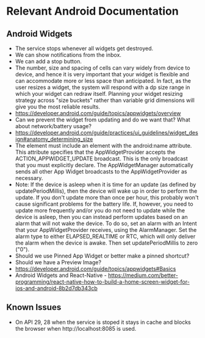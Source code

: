 # Relevant Android Documentation
## Android Widgets
- The service stops whenever all widgets get destroyed.
- We can show notifications from the inbox.
- We can add a stop button.
- The number, size and spacing of cells can vary widely from device to device, and hence it is very important that your widget is flexible and can accommodate more or less space than anticipated. In fact, as the user resizes a widget, the system will respond with a dp size range in which your widget can redraw itself. Planning your widget resizing strategy across "size buckets" rather than variable grid dimensions will give you the most reliable results.
- https://developer.android.com/guide/topics/appwidgets/overview
- Can we prevent the widget from updating and do we want that? What about network/battery usage?
- https://developer.android.com/guide/practices/ui_guidelines/widget_design#anatomy_determining_size
- The <intent-filter> element must include an <action> element with the android:name attribute. This attribute specifies that the AppWidgetProvider accepts the ACTION_APPWIDGET_UPDATE broadcast. This is the only broadcast that you must explicitly declare. The AppWidgetManager automatically sends all other App Widget broadcasts to the AppWidgetProvider as necessary.
- Note: If the device is asleep when it is time for an update (as defined by updatePeriodMillis), then the device will wake up in order to perform the update. If you don't update more than once per hour, this probably won't cause significant problems for the battery life. If, however, you need to update more frequently and/or you do not need to update while the device is asleep, then you can instead perform updates based on an alarm that will not wake the device. To do so, set an alarm with an Intent that your AppWidgetProvider receives, using the AlarmManager. Set the alarm type to either ELAPSED_REALTIME or RTC, which will only deliver the alarm when the device is awake. Then set updatePeriodMillis to zero ("0").
- Should we use Pinned App Widget or better make a pinned shortcut?
- Should we have a Preview Image?
- https://developer.android.com/guide/topics/appwidgets#Basics
- Android Widgets and React-Native - https://medium.com/better-programming/react-native-how-to-build-a-home-screen-widget-for-ios-and-android-8b2d7db343cb

## Known Issues
- On API 29, 28 when the service is stoped it stays in cache and blocks the browser when http://localhost:8085 is used.